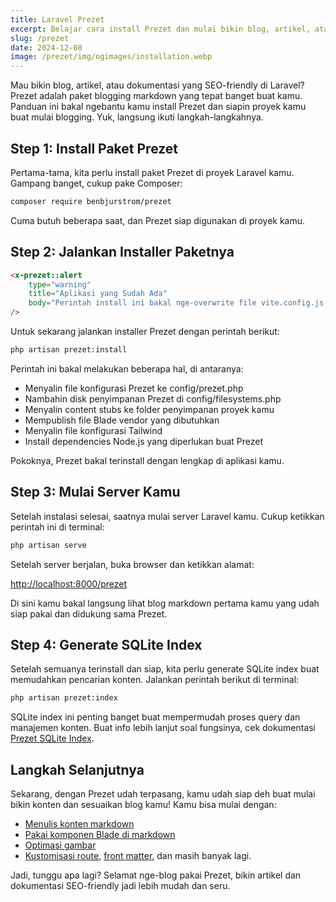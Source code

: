 ```yaml
---
title: Laravel Prezet  
excerpt: Belajar cara install Prezet dan mulai bikin blog, artikel, atau dokumentasi yang SEO-friendly. Ikuti langkah-langkah berikut buat setup proyekmu dan mulai blogging dengan Prezet.
slug: /prezet  
date: 2024-12-08  
image: /prezet/img/ogimages/installation.webp
---
```


Mau bikin blog, artikel, atau dokumentasi yang SEO-friendly di Laravel? Prezet adalah paket blogging markdown yang tepat banget buat kamu. Panduan ini bakal ngebantu kamu install Prezet dan siapin proyek kamu buat mulai blogging. Yuk, langsung ikuti langkah-langkahnya.

## Step 1: Install Paket Prezet

Pertama-tama, kita perlu install paket Prezet di proyek Laravel kamu. Gampang banget, cukup pake Composer:

```bash
composer require benbjurstrom/prezet
```

Cuma butuh beberapa saat, dan Prezet siap digunakan di proyek kamu.

## Step 2: Jalankan Installer Paketnya

```html +parse
<x-prezet::alert
    type="warning"
    title="Aplikasi yang Sudah Ada"
    body="Perintah install ini bakal nge-overwrite file vite.config.js dan postcss.config.js yang udah ada. Pastikan kamu udah backup file-file itu dulu sebelum lanjut."
/>
```

Untuk sekarang jalankan installer Prezet dengan perintah berikut: 

```bash
php artisan prezet:install
```

Perintah ini bakal melakukan beberapa hal, di antaranya:

- Menyalin file konfigurasi Prezet ke config/prezet.php
- Nambahin disk penyimpanan Prezet di config/filesystems.php
- Menyalin content stubs ke folder penyimpanan proyek kamu
- Mempublish file Blade vendor yang dibutuhkan
- Menyalin file konfigurasi Tailwind
- Install dependencies Node.js yang diperlukan buat Prezet

Pokoknya, Prezet bakal terinstall dengan lengkap di aplikasi kamu.

## Step 3: Mulai Server Kamu

Setelah instalasi selesai, saatnya mulai server Laravel kamu. Cukup ketikkan perintah ini di terminal: 

```bash
php artisan serve
```

Setelah server berjalan, buka browser dan ketikkan alamat:

[http://localhost:8000/prezet](http://localhost:8000/prezet)

Di sini kamu bakal langsung lihat blog markdown pertama kamu yang udah siap pakai dan didukung sama Prezet.

## Step 4: Generate SQLite Index

Setelah semuanya terinstall dan siap, kita perlu generate SQLite index buat memudahkan pencarian konten. Jalankan perintah berikut di terminal: 

```bash
php artisan prezet:index
```

SQLite index ini penting banget buat mempermudah proses query dan manajemen konten. Buat info lebih lanjut soal fungsinya, cek dokumentasi [Prezet SQLite Index](/index).

## Langkah Selanjutnya

Sekarang, dengan Prezet udah terpasang, kamu udah siap deh buat mulai bikin konten dan sesuaikan blog kamu! Kamu bisa mulai dengan:

-   [Menulis konten markdown](features/markdown)
-   [Pakai komponen Blade di markdown](features/blade)
-   [Optimasi gambar](features/images)
-   [Kustomisasi route](customize/routes), [front matter](customize/frontmatter), dan masih banyak lagi.

Jadi, tunggu apa lagi? Selamat nge-blog pakai Prezet, bikin artikel dan dokumentasi SEO-friendly jadi lebih mudah dan seru.